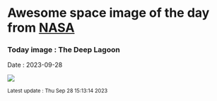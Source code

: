 
# Awesome space image of the day from [NASA](https://api.nasa.gov/)

### Today image : The Deep Lagoon
Date : 2023-09-28

![](https://apod.nasa.gov/apod/image/2309/M8-Mos-SL10-DCPrgb-st-154-cC-cr1024.jpg)

<small>Latest update : Thu Sep 28 15:13:14 2023</small>
        